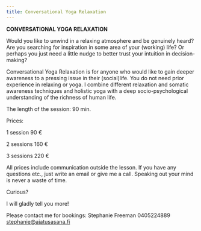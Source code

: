 ```yaml
---
title: Conversational Yoga Relaxation
---
```


**CONVERSATIONAL YOGA RELAXATION**

Would you like to unwind in a relaxing atmosphere and be genuinely heard?  Are you searching for inspiration in some area of your (working) life?  Or perhaps you just need a little nudge to better trust your intuition in decision-making? 

Conversational Yoga Relaxation is for anyone who would like to gain deeper awareness to a pressing issue in their (social)life. You do not need prior experience in relaxing or yoga. I combine different relaxation and somatic awareness techniques and holistic yoga with a deep socio-psychological understanding of the richness of human life.


The length of the session: 90 min.


Prices:

1 session 90 €

2 sessions 160 €

3 sessions 220 €

All prices include communication outside the lesson. If you have any questions etc., just write an email or give me a call. Speaking out your mind is never a waste of time.

Curious?

I will gladly tell you more!

Please contact me for bookings: 
Stephanie Freeman
0405224889 
stephanie@ajatusasana.fi
